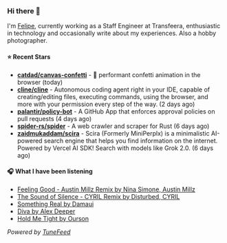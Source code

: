 ### Hi there 👋

I'm [Felipe](https://felipevm.com), currently working as a Staff Engineer at Transfeera, enthusiastic in technology and occasionally write about my experiences. Also a hobby photographer.

#### ⭐ Recent Stars
- **[catdad/canvas-confetti](https://github.com/catdad/canvas-confetti)** - 🎉 performant confetti animation in the browser (today)
- **[cline/cline](https://github.com/cline/cline)** - Autonomous coding agent right in your IDE, capable of creating/editing files, executing commands, using the browser, and more with your permission every step of the way. (2 days ago)
- **[palantir/policy-bot](https://github.com/palantir/policy-bot)** - A GitHub App that enforces approval policies on pull requests (4 days ago)
- **[spider-rs/spider](https://github.com/spider-rs/spider)** - A web crawler and scraper for Rust (6 days ago)
- **[zaidmukaddam/scira](https://github.com/zaidmukaddam/scira)** - Scira (Formerly MiniPerplx) is a minimalistic AI-powered search engine that helps you find information on the internet. Powered by Vercel AI SDK! Search with models like Grok 2.0. (6 days ago)

#### 🎧 What I have been listening
- [Feeling Good - Austin Millz Remix by Nina Simone, Austin Millz](https://open.spotify.com/track/5DQFUDNNpdu2l3ZyE8GHON)
- [The Sound of Silence - CYRIL Remix by Disturbed, CYRIL](https://open.spotify.com/track/1LY3GhF0zxIVgbYEQjCbUO)
- [Something Real by Damaui](https://open.spotify.com/track/5aEoonreKXe3GVFoskItBo)
- [Diva by Alex Deeper](https://open.spotify.com/track/3YD2yOyUWckdffEhOjbikf)
- [Hold Me Tight by Ourson](https://open.spotify.com/track/6VTEbVqiTuYDoorR8C4N6v)

_Powered by [TuneFeed](https://tunefeed.app?ref=github.com)_
